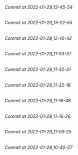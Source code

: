 ###### Commit at 2022-01-29_13-45-54
###### Commit at 2022-01-29_13-22-55
###### Commit at 2022-01-29_12-10-42
###### Commit at 2022-01-29_11-33-37
###### Commit at 2022-01-29_11-32-41
###### Commit at 2022-01-29_11-32-16
###### Commit at 2022-01-29_11-16-48
###### Commit at 2022-01-29_11-16-26
###### Commit at 2022-01-29_11-03-25
###### Commit at 2022-01-29_10-40-27
